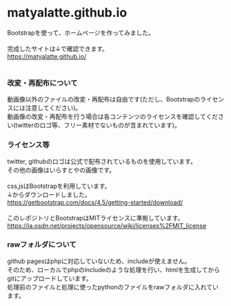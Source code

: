# matyalatte.github.io
Bootstrapを使って、ホームページを作ってみました。<br>
<br>
完成したサイトは↓で確認できます。<br>
https://matyalatte.github.io/<br>
<br>
### 改変・再配布について
動画像以外のファイルの改変・再配布は自由です(ただし、Bootstrapのライセンスには注意してください)。<br>
動画像の改変・再配布を行う場合は各コンテンツのライセンスを確認してください(twitterのロゴ等、フリー素材でないものが含まれています)。<br>

### ライセンス等
twitter, githubのロゴは公式で配布されているものを使用しています。<br>
その他の画像はいらすとやの画像です。<br>
<br>
css,jsはBootstrapを利用しています。<br>
↓からダウンロードしました。<br>
https://getbootstrap.com/docs/4.5/getting-started/download/<br>
<br>
このレポジトリとBootstrapはMITライセンスに準拠しています。<br>
https://ja.osdn.net/projects/opensource/wiki/licenses%2FMIT_license

### rawフォルダについて
github pagesはphpに対応していないため、includeが使えません。<br>
そのため、ローカルでphpのincludeのような処理を行い、htmlを生成してからgitにアップロードしています。<br>
処理前のファイルと処理に使ったpythonのファイルをrawフォルダに入れています。
